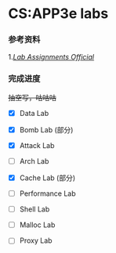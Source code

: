 # CS:APP3e labs

### 参考资料

1.[_Lab Assignments Official_](http://csapp.cs.cmu.edu/3e/labs.html)



### 完成进度

~~抽空写，咕咕咕~~

- [x] Data Lab 

- [x] Bomb Lab (部分)
- [x] Attack Lab
- [ ] Arch Lab
- [x] Cache Lab (部分)
- [ ] Performance Lab
- [ ] Shell Lab
- [ ] Malloc Lab
- [ ] Proxy Lab